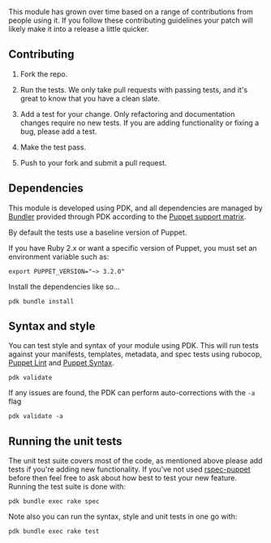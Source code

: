 This module has grown over time based on a range of contributions from
people using it. If you follow these contributing guidelines your patch
will likely make it into a release a little quicker.

## Contributing

1. Fork the repo.

2. Run the tests. We only take pull requests with passing tests, and
   it's great to know that you have a clean slate.

3. Add a test for your change. Only refactoring and documentation
   changes require no new tests. If you are adding functionality
   or fixing a bug, please add a test.

4. Make the test pass.

5. Push to your fork and submit a pull request.

## Dependencies

This module is developed using PDK, and all dependencies are managed by
[Bundler](http://bundler.io/) provided through PDK according to the
[Puppet support matrix](http://docs.puppetlabs.com/guides/platforms.html#ruby-versions).

By default the tests use a baseline version of Puppet.

If you have Ruby 2.x or want a specific version of Puppet,
you must set an environment variable such as:

    export PUPPET_VERSION="~> 3.2.0"

Install the dependencies like so...

    pdk bundle install

## Syntax and style

You can test style and syntax of your module using PDK.  This will run tests
against your manifests, templates, metadata, and spec tests using rubocop,
[Puppet Lint](http://puppet-lint.com/) and [Puppet Syntax](https://github.com/gds-operations/puppet-syntax).

    pdk validate

If any issues are found, the PDK can perform auto-corrections with the `-a` flag

    pdk validate -a

## Running the unit tests

The unit test suite covers most of the code, as mentioned above please
add tests if you're adding new functionality. If you've not used
[rspec-puppet](http://rspec-puppet.com/) before then feel free to ask
about how best to test your new feature. Running the test suite is done
with:

    pdk bundle exec rake spec

Note also you can run the syntax, style and unit tests in one go with:

    pdk bundle exec rake test
